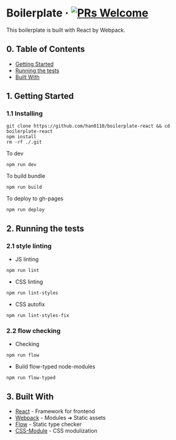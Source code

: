 # Boilerplate &middot; [![PRs Welcome](https://img.shields.io/badge/PRs-welcome-brightgreen.svg?style=flat-square)](http://makeapullrequest.com)

This boilerplate is built with React by Webpack.

## 0. Table of Contents

  - [Getting Started](#1-getting-started)
  - [Running the tests](#2-running-the-tests)
  - [Built With](#3-built-with)

## 1. Getting Started

### 1.1 Installing

```
git clone https://github.com/han0110/boilerplate-react && cd boilerplate-react
npm install
rm -rf ./.git
```

To dev
```
npm run dev
```

To build bundle
```
npm run build
```

To deploy to gh-pages
```
npm run deploy
```

## 2. Running the tests

### 2.1 style linting

- JS linting

```
npm run lint
```

- CSS linting

```
npm run lint-styles
```

- CSS autofix

```
npm run lint-styles-fix
```

### 2.2 flow checking

- Checking
```
npm run flow
```

- Build flow-typed node-modules
```
npm run flow-typed
```

## 3. Built With

* [React](https://reactjs.org/) - Framework for frontend
* [Webpack](https://webpack.js.org/) - Modules ➔ Static assets
* [Flow](https://flow.org/en/) - Static type checker
* [CSS-Module](https://github.com/css-modules/css-modules) - CSS modulization
